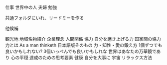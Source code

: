 仕事
世界中の人
夫婦
勉強

共通フォルダにいれ、リードミーを作る

他候補

観光地
地域名物紹介
企業理念
人間関係
協力
自分を磨き上げる力
国家間の協力
力とは
As a man thinketh
日本語版そのもの
力・知性・愛の鍛え方
1個ずつでも良いかもしれない?
3個いっぺんでも良いかもしれな
世界はあなたの万華鏡であり
心の平穏
達成のための思考要素
健康
自分を大事に
宇宙
リラックス方法